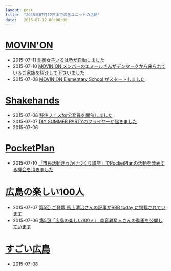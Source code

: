 ```yaml
---
layout: post
title:  "2015年07月12日までの各ユニットの活動"
date:   2015-07-12 00:00:00
---
```



# [MOVIN'ON](http://coworking-hiroshima.com/)

* 2015-07-11 [創業女子いろは塾が自動しました](https://www.facebook.com/movinon.hiroshima/posts/973794229308022)
* 2015-07-10 [MOVIN'ON メンバーのエミールさんがデンマークから来られているご家族を紹介して下さいました](https://www.facebook.com/movinon.hiroshima/posts/972847209402724)
* 2015-07-08 [MOVIN'ON Elementary School がスタートしました](https://www.facebook.com/movinon.hiroshima/posts/972309689456476)


# [Shakehands](http://www.shakehands.jp/)

* 2015-07-08 [移住フェスfor公務員を開催しました](https://www.facebook.com/CoworkingShakeHands/posts/961018607282867)
* 2015-07-07 [DIY SUMMER PARTYのフライヤーが届きました](https://www.facebook.com/CoworkingShakeHands/posts/960531447331583)
* 2015-07-06 [](https://www.facebook.com/CoworkingShakeHands/posts/959680737416654)


# [PocketPlan](http://pocketplan.wix.com/pocketplan)

* 2015-07-10 [「市民活動きっかけづくり講座」でPocketPlanの活動を発表する機会を頂きました](https://www.facebook.com/PocketPlan/posts/864112470341393)


# [広島の楽しい100人](https://www.facebook.com/h100parson)

* 2015-07-07 [第5回 ご登壇 馬上清治さんの記事がRBB today に掲載されています](https://www.facebook.com/h100parson/posts/1606326109642528)
* 2015-07-06 [第5回「広島の楽しい100人」 美音異星人さんの動画を公開しています](https://www.facebook.com/h100parson/posts/1604817853126687)


# [すごい広島](http://great-h.github.io/)

* 2015-07-08 [](https://www.facebook.com/great.hiroshima/posts/404265239768486)
